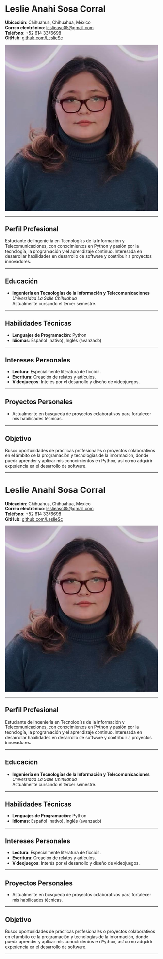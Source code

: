 # Leslie Anahi Sosa Corral
**Ubicación**: Chihuahua, Chihuahua, México  
**Correo electrónico**: [leslieasc05@gmail.com](mailto:leslieasc05@gmail.com)  
**Teléfono**: +52 614 3376698  
**GitHub**: [github.com/LeslieSc](https://github.com/LeslieSc)  

![Fotografía de Leslie Anahi Sosa Corral](cv.jpg)

---

## Perfil Profesional
Estudiante de Ingeniería en Tecnologías de la Información y Telecomunicaciones, con conocimientos en Python y pasión por la tecnología, la programación y el aprendizaje continuo. Interesada en desarrollar habilidades en desarrollo de software y contribuir a proyectos innovadores.

---

## Educación
- **Ingeniería en Tecnologías de la Información y Telecomunicaciones**  
  *Universidad La Salle Chihuahua*  
  Actualmente cursando el tercer semestre.

---

## Habilidades Técnicas
- **Lenguajes de Programación**: Python
- **Idiomas**: Español (nativo), Inglés (avanzado)

---

## Intereses Personales
- **Lectura**: Especialmente literatura de ficción.
- **Escritura**: Creación de relatos y artículos.
- **Videojuegos**: Interés por el desarrollo y diseño de videojuegos.

---

## Proyectos Personales
- Actualmente en búsqueda de proyectos colaborativos para fortalecer mis habilidades técnicas.

---

## Objetivo
Busco oportunidades de prácticas profesionales o proyectos colaborativos en el ámbito de la programación y tecnologías de la información, donde pueda aprender y aplicar mis conocimientos en Python, así como adquirir experiencia en el desarrollo de software.

---
# Leslie Anahi Sosa Corral
**Ubicación**: Chihuahua, Chihuahua, México  
**Correo electrónico**: [leslieasc05@gmail.com](mailto:leslieasc05@gmail.com)  
**Teléfono**: +52 614 3376698  
**GitHub**: [github.com/LeslieSc](https://github.com/LeslieSc)  

![Fotografía de Leslie Anahi Sosa Corral](cv.jpg)

---

## Perfil Profesional
Estudiante de Ingeniería en Tecnologías de la Información y Telecomunicaciones, con conocimientos en Python y pasión por la tecnología, la programación y el aprendizaje continuo. Interesada en desarrollar habilidades en desarrollo de software y contribuir a proyectos innovadores.

---

## Educación
- **Ingeniería en Tecnologías de la Información y Telecomunicaciones**  
  *Universidad La Salle Chihuahua*  
  Actualmente cursando el tercer semestre.

---

## Habilidades Técnicas
- **Lenguajes de Programación**: Python
- **Idiomas**: Español (nativo), Inglés (avanzado)

---

## Intereses Personales
- **Lectura**: Especialmente literatura de ficción.
- **Escritura**: Creación de relatos y artículos.
- **Videojuegos**: Interés por el desarrollo y diseño de videojuegos.

---

## Proyectos Personales
- Actualmente en búsqueda de proyectos colaborativos para fortalecer mis habilidades técnicas.

---

## Objetivo
Busco oportunidades de prácticas profesionales o proyectos colaborativos en el ámbito de la programación y tecnologías de la información, donde pueda aprender y aplicar mis conocimientos en Python, así como adquirir experiencia en el desarrollo de software.

---
